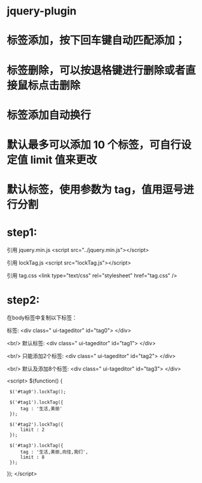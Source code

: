 # jquery-plugin
# 标签添加，按下回车键自动匹配添加；
# 标签删除，可以按退格键进行删除或者直接鼠标点击删除
# 标签添加自动换行
# 默认最多可以添加 10 个标签，可自行设定值 limit 值来更改
# 默认标签，使用参数为 tag，值用逗号进行分割

# step1:

引用 jquery.min.js
&lt;script src="../jquery.min.js"&gt;&lt;/script&gt;

引用 lockTag.js
&lt;script src="lockTag.js"&gt;&lt;/script&gt;

引用 tag.css
&lt;link type="text/css" rel="stylesheet" href="tag.css" /&gt;


# step2:
在body标签中复制以下标签：

标签:
&lt;div class=" ui-tageditor" id="tag0"&gt;	
&lt;/div&gt;

&lt;br/&gt;
默认标签:
&lt;div class=" ui-tageditor" id="tag1"&gt;	
&lt;/div&gt;

&lt;br/&gt;
只能添加2个标签:
&lt;div class=" ui-tageditor" id="tag2"&gt;	
&lt;/div&gt;

&lt;br/&gt;
默认及添加8个标签:
&lt;div class=" ui-tageditor" id="tag3"&gt;	
&lt;/div&gt;

&lt;script&gt;
$(function() {
	
	 $('#tag0').lockTag();
	
	 $('#tag1').lockTag({
		 tag : '生活,美丽'
	 });
	
	 $('#tag2').lockTag({
		 limit : 2
	 });
	 
	 $('#tag3').lockTag({
		 tag : '生活,美丽,向往,我们',
		 limit : 8
	 });	 
});
&lt;/script&gt;
